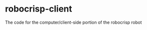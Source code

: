 robocrisp-client
================

The code for the computer/client-side portion of the robocrisp robot
